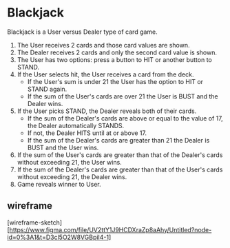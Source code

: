 # Blackjack
Blackjack is a User versus Dealer type of card game. 
1. The User receives 2 cards and those card values are shown.
2. The Dealer receives 2 cards and only the second card value is shown.
3. The User has two options: press a button to HIT or another button to STAND.
4. If the User selects hit, the User receives a card from the deck.
   * If the User's sum is under 21 the User has the option to HIT or STAND again.
   * If the sum of the User's cards are over 21 the User is BUST and the Dealer wins.
5. If the User picks STAND, the Dealer reveals both of their cards.
   * If the sum of the Dealer's cards are above or equal to the value of 17, the Dealer automatically STANDS.
   * If not, the Dealer HITS until at or above 17.
   * If the sum of the Dealer's cards are greater than 21 the Dealer is BUST and the User wins.
6. If the sum of the User's cards are greater than that of the Dealer's cards without exceeding 21, the User wins.
7. If the sum of the Dealer's cards are greater than that of the User's cards without exceeding 21, the Dealer wins.
9. Game reveals winner to User.

## wireframe
[wireframe-sketch][https://www.figma.com/file/UV2ttY1J9HCDXraZp8aAhy/Untitled?node-id=0%3A1&t=D3cl5O2W8VGBpiI4-1]




